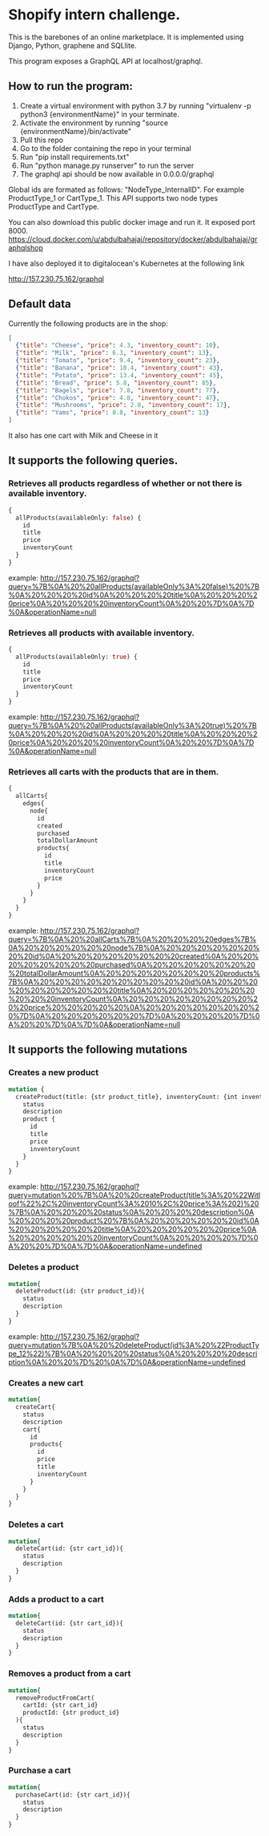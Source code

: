 # Shopify intern challenge.
This is the barebones of an online marketplace. It is implemented using Django, Python, graphene and SQLlite.

This program exposes a GraphQL API at localhost/graphql.

## How to run the program:
1) Create a virtual environment with python 3.7 by running "virtualenv -p python3 {environmentName}" in your terminate.
2) Activate the environment by running "source {environmentName}/bin/activate"
3) Pull this repo
4) Go to the folder containing the repo in your terminal
5) Run "pip install requirements.txt"
6) Run "python manage.py runserver" to run the server
7) The graphql api should be now available in 0.0.0.0/graphql

Global ids are formated as follows: "NodeType_InternalID". For example ProductType_1 or CartType_1.
This API supports two node types ProductType and CartType.

You can also download this public docker image and run it. It exposed port 8000.
https://cloud.docker.com/u/abdulbahajaj/repository/docker/abdulbahajaj/graphqlshop

I have also deployed it to digitalocean's Kubernetes at the following link

http://157.230.75.162/graphql


## Default data
Currently the following products are in the shop:
```json
[
  {"title": "Cheese", "price": 4.3, "inventory_count": 10}, 
  {"title": "Milk", "price": 6.3, "inventory_count": 13}, 
  {"title": "Tomato", "price": 9.4, "inventory_count": 23}, 
  {"title": "Banana", "price": 10.4, "inventory_count": 43}, 
  {"title": "Potato", "price": 13.4, "inventory_count": 45}, 
  {"title": "Bread", "price": 5.8, "inventory_count": 85}, 
  {"title": "Bagels", "price": 7.8, "inventory_count": 77}, 
  {"title": "Chokos", "price": 4.8, "inventory_count": 47}, 
  {"title": "Mushrooms", "price": 2.8, "inventory_count": 17}, 
  {"title": "Yams", "price": 8.8, "inventory_count": 13}
]
```
It also has one cart with Milk and Cheese in it




## It supports the following queries.

### Retrieves all products regardless of whether or not there is available inventory.
```graphql
{
  allProducts(availableOnly: false) {
    id
    title
    price
    inventoryCount
  }
}
```
example: http://157.230.75.162/graphql?query=%7B%0A%20%20allProducts(availableOnly%3A%20false)%20%7B%0A%20%20%20%20id%0A%20%20%20%20title%0A%20%20%20%20price%0A%20%20%20%20inventoryCount%0A%20%20%7D%0A%7D%0A&operationName=null

### Retrieves all products with available inventory.
```graphql
{
  allProducts(availableOnly: true) {
    id
    title
    price
    inventoryCount
  }
}
```
example: http://157.230.75.162/graphql?query=%7B%0A%20%20allProducts(availableOnly%3A%20true)%20%7B%0A%20%20%20%20id%0A%20%20%20%20title%0A%20%20%20%20price%0A%20%20%20%20inventoryCount%0A%20%20%7D%0A%7D%0A&operationName=null

### Retrieves all carts with the products that are in them.
```graphql
{
  allCarts{
    edges{
      node{
        id
        created
        purchased
        totalDollarAmount
        products{
          id
          title
          inventoryCount
          price     
        }
      }
    }
  }
}
```
example: http://157.230.75.162/graphql?query=%7B%0A%20%20allCarts%7B%0A%20%20%20%20edges%7B%0A%20%20%20%20%20%20node%7B%0A%20%20%20%20%20%20%20%20id%0A%20%20%20%20%20%20%20%20created%0A%20%20%20%20%20%20%20%20purchased%0A%20%20%20%20%20%20%20%20totalDollarAmount%0A%20%20%20%20%20%20%20%20products%7B%0A%20%20%20%20%20%20%20%20%20%20id%0A%20%20%20%20%20%20%20%20%20%20title%0A%20%20%20%20%20%20%20%20%20%20inventoryCount%0A%20%20%20%20%20%20%20%20%20%20price%20%20%20%20%20%0A%20%20%20%20%20%20%20%20%7D%0A%20%20%20%20%20%20%7D%0A%20%20%20%20%7D%0A%20%20%7D%0A%7D%0A&operationName=null

## It supports the following mutations

### Creates a new product
```graphql
mutation {
  createProduct(title: {str product_title}, inventoryCount: {int inventory_count}, price: { float product_price }) {
    status
    description
    product {
      id
      title
      price
      inventoryCount
    }
  }
}
```
example: http://157.230.75.162/graphql?query=mutation%20%7B%0A%20%20createProduct(title%3A%20%22Witloof%22%2C%20inventoryCount%3A%2010%2C%20price%3A%202)%20%7B%0A%20%20%20%20status%0A%20%20%20%20description%0A%20%20%20%20product%20%7B%0A%20%20%20%20%20%20id%0A%20%20%20%20%20%20title%0A%20%20%20%20%20%20price%0A%20%20%20%20%20%20inventoryCount%0A%20%20%20%20%7D%0A%20%20%7D%0A%7D%0A&operationName=undefined

### Deletes a product
```graphql
mutation{
  deleteProduct(id: {str product_id}){
    status
    description
  } 
}
```
example: http://157.230.75.162/graphql?query=mutation%7B%0A%20%20deleteProduct(id%3A%20%22ProductType_12%22)%7B%0A%20%20%20%20status%0A%20%20%20%20description%0A%20%20%7D%20%0A%7D%0A&operationName=undefined

### Creates a new cart
```graphql
mutation{
  createCart{
    status
    description
    cart{
      id
      products{
        id
        price
        title
        inventoryCount
      }
    }
  }
}
```

### Deletes a cart
```graphql
mutation{
  deleteCart(id: {str cart_id}){
    status
    description
  }
}
```

### Adds a product to a cart
```graphql
mutation{
  deleteCart(id: {str cart_id}){
    status
    description
  }
}
```

### Removes a product from a cart
```graphql
mutation{
  removeProductFromCart(
    cartId: {str cart_id}
    productId: {str product_id}
  ){
    status
    description
  }
}
```

### Purchase a cart
```graphql
mutation{
  purchaseCart(id: {str cart_id}){
    status
    description
  }
}
```

















